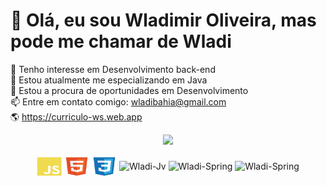 
# 👋 Olá, eu sou Wladimir Oliveira, mas pode me chamar de Wladi <br>
  👀 Tenho interesse em Desenvolvimento back-end <br>
  🌱 Estou atualmente me especializando em Java <br>
  💞️ Estou a procura de oportunidades em Desenvolvimento <br>
  📫 Entre em contato comigo: wladibahia@gmail.com <br>
  🌎 https://curriculo-ws.web.app

<div align="center">
  <a href="https://github.com/wladi-silva">
  <img height="180em" src="https://github-readme-stats.vercel.app/api?username=wladi-silva&show_icons=true&theme=dark&include_all_commits=true&count_private=true"/>
  </a>
</div>
<div align="center" style="display: inline_block"><br>
  <img align="center" alt="Wladi-Js" height="30" width="40" src="https://raw.githubusercontent.com/devicons/devicon/master/icons/javascript/javascript-plain.svg">
  <img align="center" alt="Wladi-HTML" height="30" width="40" src="https://raw.githubusercontent.com/devicons/devicon/master/icons/html5/html5-original.svg">
  <img align="center" alt="Wladi-CSS" height="30" width="40" src="https://raw.githubusercontent.com/devicons/devicon/master/icons/css3/css3-original.svg">
  <img align="center" alt="Wladi-Jv" height="30" width="40" src="https://cdn.jsdelivr.net/gh/devicons/devicon/icons/java/java-original.svg">
  <img align="center" alt="Wladi-Spring" height="30" width="40" src="https://cdn.jsdelivr.net/gh/devicons/devicon/icons/spring/spring-original.svg">
  <img align="center" alt="Wladi-Spring" height="30" width="40" src="https://cdn.jsdelivr.net/gh/devicons/devicon/icons/mysql/mysql-original.svg">
  
</div>
  
  ##
  
 
